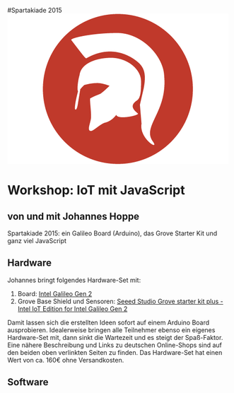 #Spartakiade 2015
![Logo](images/spartakiade-logo.png)

# Workshop: IoT mit JavaScript
## von und mit Johannes Hoppe

Spartakiade 2015: ein Galileo Board (Arduino), das Grove Starter Kit und ganz viel JavaScript


## Hardware

Johannes bringt folgendes Hardware-Set mit:

1. Board: [Intel Galileo Gen 2](galileo_board.md)
2. Grove Base Shield und Sensoren: [Seeed Studio Grove starter kit plus - Intel IoT Edition for Intel Galileo Gen 2](seeed_studio_grove_starter_intel_iot)

Damit lassen sich die erstellten Ideen sofort auf einem Arduino Board ausprobieren. Idealerweise bringen alle Teilnehmer ebenso ein eigenes Hardware-Set mit, dann sinkt die Wartezeit und es steigt der Spaß-Faktor. Eine nähere Beschreibung und Links zu deutschen Online-Shops sind auf den beiden oben verlinkten Seiten zu finden. Das Hardware-Set hat einen Wert von ca. 160€ ohne Versandkosten. 

## Software